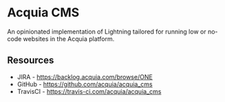 # Acquia CMS

An opinionated implementation of Lightning tailored for running low or no-code websites in the Acquia platform.

## Resources

- JIRA - https://backlog.acquia.com/browse/ONE
- GitHub - https://github.com/acquia/acquia_cms
- TravisCI - https://travis-ci.com/acquia/acquia_cms
